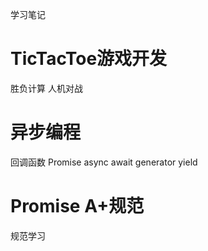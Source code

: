 学习笔记
# TicTacToe游戏开发
  胜负计算
  人机对战

# 异步编程
 回调函数
 Promise
 async await
 generator yield

# Promise A+规范   
 规范学习
